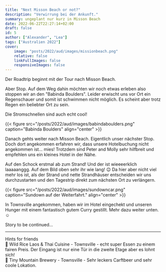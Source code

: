 ```yaml
---
title: "Next Misson Beach or not?"
description: "Verwirrung bei der Ankunft."
summary: ungeplant nur kurz in Misson Beach
date: 2022-06-22T22:27:14+02:00
draft: false
id: 5
author: ["Alexander", "Lea"]
tags: ["Australien 2022"]
cover:
    image: "posts/2022/aud/images/missionbeach.png"
    relative: false
    linkFullImages: false
    responsiveImages: false
---
```


Der Roadtrip beginnt mit der Tour nach Misson Beach.

Aber Stop. Auf dem Weg dahin möchten wir noch etwas erleben also stoppen wir an den "Babinda Boulders". Leider erwischt uns vor Ort ein Regenschauer und somit ist schwimmen nicht möglich. Es scheint aber trotz Regen ein beliebter Ort zu sein.

Die Stromschnellen sind auch echt cool! 

{{< figure src="/posts/2022/aud/images/babindaboulders.png" caption="Babinda Boulders" align="center" >}}

Danach gehts weiter nach Misson Beach. Eigentlich unser nächster Stop. Doch dort angekommen erfahren wir, dass unsere Hotelbuchung nicht angekommen ist... mies! Trotzdem sind Peter and Molly sehr hilfbreit und empfehlen uns ein kleines Hotel in der Nähe.


Auf den Schock erstmal ab zum Strand! Und der ist wieeeerklich laaaaanggg. Auf dem Bild oben sehr ihr wie lang! :wink: Da hier aber nicht viel mehr los ist, als der Strand und nette Strandhäuser entscheiden wir uns durchzustarten und den Tagestrip direkt zum nächsten Ort zu verlängern.

{{< figure src="/posts/2022/aud/images/sundowncar.png" caption="Sundown auf der Weiterfahrt." align="center" >}}


In Townsville angekommen, haben wir im Hotel eingechekt und unseren Hunger mit einem fantastisch gutem Curry gestillt. Mehr dazu weiter unten. :relaxed:

Story to be continued...


------------
Hints for friends\
:round_pushpin: Wild Rice Laos & Thai Cuisine - Townsville - echt super Essen zu einem fairen Preis. Der Eingang ist nur eine Tür in die zweite Etage aber es lohnt sich!\
:round_pushpin: Tiny Mountain Brewery - Townsville - Sehr leckers Carftbeer und sehr coole Lokation.